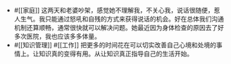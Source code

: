 - #[[家庭]] 这两天和老婆吵架，感觉她不理解我，不关心我，说话很随便，惹人生气。我只能通过怒吼和自残的方式来获得说话的机会。好在总体我们沟通机制还算顺畅，通常很快就可以解决问题。她最近因为身体检查的原因去了好多次医院，我也应该多多体量。
- #[[知识管理]] #[[工作]] 把更多的时间花在可以切实改善自己心境和处境的事情上。让知识真的变得有用。从让知识真正指导自己的生活开始。
